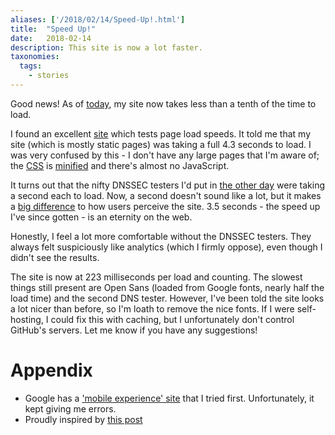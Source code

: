 ```yaml
---
aliases: ['/2018/02/14/Speed-Up!.html']
title:	"Speed Up!"
date:	2018-02-14
description: This site is now a lot faster.
taxonomies:
  tags:
    - stories
---
```


Good news! As of [today][speedup commit],
my site now takes less than a tenth of the time to load.

I found an excellent [site](https://gtmetrix.com/) which tests page load speeds.
It told me that my site (which is mostly static pages)
was taking a full 4.3 seconds to load.
I was very confused by this - I don't have any large pages that I'm aware of;
the [CSS][mozilla css] is [minified][wiki minify] and there's almost no JavaScript.

It turns out that the nifty DNSSEC testers I'd put in [the other day][dnssec commit]
were taking a second each to load.
Now, a second doesn't sound like a lot, but it makes a [big difference][google ui]
to how users perceive the site. 3.5 seconds - the speed up I've since gotten -
is an eternity on the web.

Honestly, I feel a lot more comfortable without the DNSSEC testers.
They always felt suspiciously like analytics (which I firmly oppose),
even though I didn't see the results.

The site is now at 223 milliseconds per load and counting.
The slowest things still present are Open Sans (loaded from Google fonts, nearly half the load time)
and the second DNS tester.
However, I've been told the site looks a lot nicer than before, so I'm loath to remove the nice fonts.
If I were self-hosting, I could fix this with caching, but I unfortunately don't control GitHub's servers.
Let me know if you have any suggestions!

# Appendix
- Google has a ['mobile experience' site](https://testmysite.thinkwithgoogle.com) that I tried first.
Unfortunately, it kept giving me errors.
- Proudly inspired by [this post](https://danluu.com/octopress-speedup/)

[dnssec commit]: https://github.com/jyn514/jyn514.github.io/commit/988425efe8b17ea75509f8f940d2db7dd042db4b
[wiki minify]: https://en.wikipedia.org/wiki/Minification_(programming)
[mozilla css]: https://developer.mozilla.org/en-US/docs/Web/CSS
[speedup commit]: https://github.com/jyn514/jyn514.github.io/commit/525779f74014e46b11d0d035314806fa234a58d4
[google ui]: https://developers.google.com/web/fundamentals/performance/rail#ux
